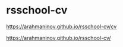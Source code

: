 # rsschool-cv

https://arahmaninov.github.io/rsschool-cv/cv

https://arahmaninov.github.io/rsschool-cv/
